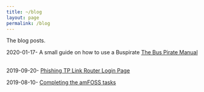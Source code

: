 ```yaml
---
title: ~/blog
layout: page
permalink: /blog
---
```


The blog posts.

2020-01-17- A small guide on how to use a Buspirate [The Bus Pirate Manual](https://officialcjunior.github.io/jekyll-theme-console/2020/01/17/The-Bus-Pirate-Manual.html) &nbsp;

2019-09-20-  [Phishing TP Link Router Login Page](https://officialcjunior.github.io/jekyll-theme-console/2019/09/20/Phishing-TP-Link-Router-login-page.html) &nbsp;

2019-08-10- [Completing the amFOSS tasks](https://officialcjunior.github.io/jekyll-theme-console/2019/08/10/Completing-the-amFOSS-tasks.html) &nbsp;
